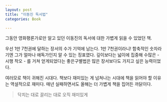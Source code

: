 ```yaml
---
layout: post
title: "이동진 독서법"
categories: Book

---
```


그동안 영화평론가로만 알고 있던 이동진의 독서에 대한 가볍게 읽을 수 있었던 책. 

우선 1만 7천권에 달하는 장서의 수가 기억에 남는다. 1만 7천권이라니! 함축적인 숫자라기엔 그가 얼마나 애독가인지 알 수 있는 징표였다. 깊이보다는 넓이에 집중해 수많은 -시행 착오 - 를 거쳐 얻게되었다는 좋은구별법은 많은 장서보다도 가지고 싶은 능력이었다.

여러모로 책이 귀해진 시대다. 책보다 재미있는 게 넘쳐나는 시대에 책을 읽어야 할 이유는 역설적으로 재미다. 매년 실패하면서도 올해는 더 가볍게 책을 집어든 까닭이다.

> 닥치는 대로 끌리는 대로 오직 재미있게